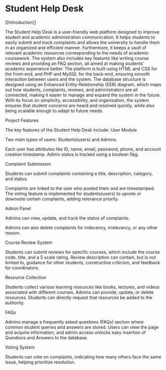 # Student Help Desk
[[Introduction]]

The Student Help Desk is a user-friendly web platform designed to improve student and academic administration communication. It helps students to easily submit and track complaints and allows the university to handle them in an organized and efficient manner. Furthermore, it keeps a vault of relevant academic resources corresponding to the needs of academic coursework. The system also includes key features like writing course reviews and providing an FAQ section, all aimed at making students’ academic experience better. The platform is built using HTML and CSS for the front-end, and PHP and MySQL for the back-end, ensuring smooth interaction between users and the system. The database structure is designed using an Enhanced Entity-Relationship (EER) diagram, which maps out how students, complaints, reviews, and administrators are all connected, making it easier to manage and expand the system in the future. With its focus on simplicity, accessibility, and organization, the system ensures that student concerns are heard and resolved quickly, while also being scalable enough to adapt to future needs.

Project Features 

The key features of the Student Help Desk include:
User Module


Two main types of users: Students(users) and Admins.


Each user has attributes like ID, name, email, password, phone, and account creation timestamp.
Admin status is tracked using a boolean flag.





Complaint Submission


Students can submit complaints containing a title, description, category, and status.


Complaints are linked to the user who posted them and are timestamped.
The voting feature is implemented for students(users) to upvote or downvote certain complaints, adding relevance priority.


Admin Panel


Admins can view, update, and track the status of complaints.


Admins can also delete complaints for indecency, irrelevancy, or any other reason.


Course Review System


Students can submit reviews for specific courses, which include the course code, title, and a 5 scale rating.
Review description can contain, but is not limited to, guidance for other students, constructive criticism, and feedback for coordinators. 


Resource Collection


Students collect various learning resources like books, lectures, and videos associated with different courses.
Admins can provide, update, or delete resources. 
Students can directly request that resources be added to the authority.


FAQs


Admins manage a frequently asked questions (FAQs) section where common student queries and answers are stored.
Users can view the page and acquire information, and admin access unlocks easy insertion of Questions and Answers to the database.


Voting System


Students can vote on complaints, indicating how many others face the same issue, helping prioritize resolution.

